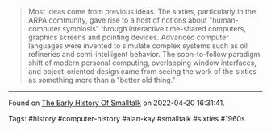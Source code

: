 > Most ideas come from previous ideas. The sixties, particularly in the ARPA community, gave rise to a host of notions about "human-computer symbiosis" through interactive time-shared computers, graphics screens and pointing devices. Advanced computer languages were invented to simulate complex systems such as oil refineries and semi-intelligent behavior. The soon-to-follow paradigm shift of modern personal computing, overlapping window interfaces, and object-oriented design came from seeing the work of the sixties as something more than a "better old thing."

---
Found on [The Early History Of Smalltalk](http://worrydream.com/EarlyHistoryOfSmalltalk/) on 2022-04-20 16:31:41.

Tags: #history #computer-history #alan-kay #smalltalk #sixties #1960s 